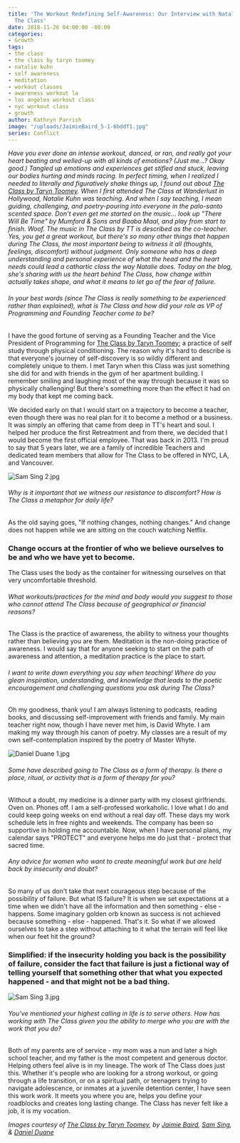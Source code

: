 ```yaml
---
title: 'The Workout Redefining Self-Awareness: Our Interview with Natalie Kuhn of
  The Class'
date: 2018-11-26 04:00:00 -08:00
categories:
- Growth
tags:
- the class
- the class by taryn toomey
- natalie kuhn
- self awareness
- meditation
- workout classes
- awareness workout la
- los angeles workout class
- nyc workout class
- growth
author: Kathryn Parrish
image: "/uploads/JaimieBaird_5-1-6bddf1.jpg"
series: Conflict
---
```


_Have you ever done an intense workout, danced, or ran, and really got your heart beating and welled-up with all kinds of emotions? (Just me...? Okay good.) Tangled up emotions and experiences get stifled and stuck, leaving our bodies hurting and minds racing. In perfect timing, when I realized I needed to literally and figuratively shake things up, I found out about [The Class by Taryn Toomey](https://taryntoomey.com/). When I first attended The Class at Wanderlust in Hollywood, Natalie Kuhn was teaching. And when I say teaching, I mean guiding, challenging, and poetry-pouring into everyone in the palo-santo scented space. Don't even get me started on the music... look up "There Will Be Time" by Mumford & Sons and Baaba Maal, and play from start to finish. Woof. The music in The Class by TT is described as the co-teacher. Yes, you get a great workout, but there's so many other things that happen during The Class, the most important being to witness it all (thoughts, feelings, discomfort) without judgment. Only someone who has a deep understanding and personal experience of what the head and the heart needs could lead a cathartic class the way Natalie does. Today on the blog, she's sharing with us the heart behind The Class, how change within actually takes shape, and what it means to let go of the fear of failure._

###### In your best words (since The Class is really something to be experienced rather than explained), what is The Class and how did your role as VP of Programming and Founding Teacher come to be? 

I have the good fortune of serving as a Founding Teacher and the Vice President of Programming for [The Class by Taryn Toomey](https://taryntoomey.com/); a practice of self study through physical conditioning. The reason why it's hard to describe is that everyone's journey of self-discovery is so wildly different and completely unique to them. I met Taryn when this Class was just something she did for and with friends in the gym of her apartment building. I remember smiling and laughing most of the way through because it was so physically challenging! But there's something more than the effect it had on my body that kept me coming back. 

We decided early on that I would start on a trajectory to become a teacher, even though there was no real plan for it to become a method or a business. It was simply an offering that came from deep in TT's heart and soul. I helped her produce the first Retreatment and from there, we decided that I would become the first official employee. That was back in 2013. I'm proud to say that 5 years later, we are a family of incredible Teachers and dedicated team members that allow for The Class to be offered in NYC, LA, and Vancouver.

![Sam Sing 2.jpg](/uploads/Sam%20Sing%202.jpg)

###### Why is it important that we witness our resistance to discomfort? How is The Class a metaphor for daily life?

As the old saying goes, "If nothing changes, nothing changes." And change does not happen while we are sitting on the couch watching Netflix. 

### Change occurs at the frontier of who we believe ourselves to be and who we have yet to become. 

The Class uses the body as the container for witnessing ourselves on that very uncomfortable threshold. 

###### What workouts/practices for the mind and body would you suggest to those who cannot attend The Class because of geographical or financial reasons? 

The Class is the practice of awareness, the ability to witness your thoughts rather than believing you are them. Meditation is the non-doing practice of awareness. I would say that for anyone seeking to start on the path of awareness and attention, a meditation practice is the place to start. 

###### I want to write down everything you say when teaching! Where do you glean inspiration, understanding, and knowledge that leads to the poetic encouragement and challenging questions you ask during The Class? 

Oh my goodness, thank you! I am always listening to podcasts, reading books, and discussing self-improvement with friends and family. My main teacher right now, though I have never met him, is David Whyte. I am making my way through his canon of poetry. My classes are a result of my own self-contemplation inspired by the poetry of Master Whyte. 

![Daniel Duane 1.jpg](/uploads/Daniel%20Duane%201.jpg)

###### Some have described going to The Class as a form of therapy. Is there a place, ritual, or activity that is a form of therapy for you?

Without a doubt, my medicine is a dinner party with my closest girlfriends. Oven on. Phones off. I am a self-professed workaholic. I love what I do and could keep going weeks on end without a real day off. These days my work schedule lets in free nights and weekends. The company has been so supportive in holding me accountable. Now, when I have personal plans, my calendar says "PROTECT" and everyone helps me do just that - protect that sacred time.

###### Any advice for women who want to create meaningful work but are held back by insecurity and doubt?

So many of us don't take that next courageous step because of the possibility of failure. But what IS failure? It is when we set expectations at a time when we didn't have all the information and then something - else - happens. Some imaginary golden orb known as success is not achieved because something - else - happened. That's it. So what if we allowed ourselves to take a step without attaching to it what the terrain will feel like when our feet hit the ground? 

### Simplified: if the insecurity holding you back is the possibility of failure, consider the fact that failure is just a fictional way of telling yourself that something other that what you expected happened - and that might not be a bad thing. 

![Sam Sing 3.jpg](/uploads/Sam%20Sing%203.jpg)

###### You've mentioned your highest calling in life is to serve others. How has working with The Class given you the ability to merge who you are with the work that you do?

Both of my parents are of service - my mom was a nun and later a high school teacher, and my father is the most competent and generous doctor. Helping others feel alive is in my lineage. The work of The Class does just this. Whether it's people who are looking for a strong workout, or going through a life transition, or on a spiritual path, or teenagers trying to navigate adolescence, or inmates at a juvenile detention center, I have seen this work _work_. It meets you where you are, helps you define your roadblocks and creates long lasting change. The Class has never felt like a job, it is my vocation. 

_Images courtesy of [The Class by Taryn Toomey](https://taryntoomey.com/), by [Jaimie Baird](http://jaimiebaird.com/), [Sam Sing](http://www.samsing.co/), & [Daniel Duane](http://daniel-duane.com/)_